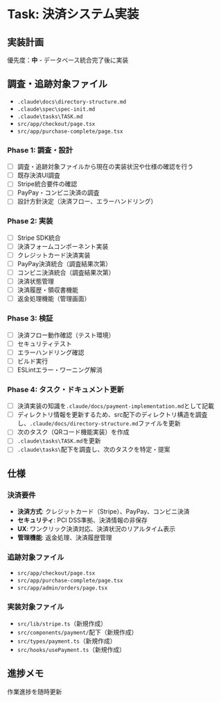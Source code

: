 # Task: 決済システム実装

## 実装計画
優先度：**中** - データベース統合完了後に実装

## 調査・追跡対象ファイル
- `.claude\docs\directory-structure.md`
- `.claude\spec\spec-init.md`
- `.claude\tasks\TASK.md`
- `src/app/checkout/page.tsx`
- `src/app/purchase-complete/page.tsx`

### Phase 1: 調査・設計
- [ ] 調査・追跡対象ファイルから現在の実装状況や仕様の確認を行う
- [ ] 既存決済UI調査
- [ ] Stripe統合要件の確認
- [ ] PayPay・コンビニ決済の調査
- [ ] 設計方針決定（決済フロー、エラーハンドリング）

### Phase 2: 実装
- [ ] Stripe SDK統合
- [ ] 決済フォームコンポーネント実装
- [ ] クレジットカード決済実装
- [ ] PayPay決済統合（調査結果次第）
- [ ] コンビニ決済統合（調査結果次第）
- [ ] 決済状態管理
- [ ] 決済履歴・領収書機能
- [ ] 返金処理機能（管理画面）

### Phase 3: 検証
- [ ] 決済フロー動作確認（テスト環境）
- [ ] セキュリティテスト
- [ ] エラーハンドリング確認
- [ ] ビルド実行
- [ ] ESLintエラー・ワーニング解消

### Phase 4: タスク・ドキュメント更新
- [ ] 決済実装の知識を`.claude/docs/payment-implementation.md`として記載
- [ ] ディレクトリ情報を更新するため、src配下のディレクトリ構造を調査し、`.claude/docs/directory-structure.md`ファイルを更新
- [ ] 次のタスク（QRコード機能実装）を作成
- [ ] `.claude\tasks\TASK.md`を更新
- [ ] `.claude\tasks\`配下を調査し、次のタスクを特定・提案

## 仕様

### 決済要件
- **決済方式**: クレジットカード（Stripe）、PayPay、コンビニ決済
- **セキュリティ**: PCI DSS準拠、決済情報の非保存
- **UX**: ワンクリック決済対応、決済状況のリアルタイム表示
- **管理機能**: 返金処理、決済履歴管理

### 追跡対象ファイル
- `src/app/checkout/page.tsx`
- `src/app/purchase-complete/page.tsx`
- `src/app/admin/orders/page.tsx`

### 実装対象ファイル
- `src/lib/stripe.ts`（新規作成）
- `src/components/payment/`配下（新規作成）
- `src/types/payment.ts`（新規作成）
- `src/hooks/usePayment.ts`（新規作成）

## 進捗メモ
作業進捗を随時更新